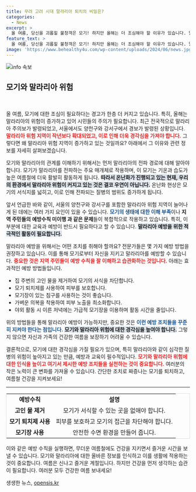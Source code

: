 ```yaml
---
title: 무려 고려 시대 말라리아 퇴치의 비밀은?
categories:
  - News
excerpt: >
  올 여름, 당신을 괴롭힐 불청객은 모기! 하지만 올해는 더 조심해야 할 이유가 있습니다. 말라리아 주의보 발령과 위험 지역 확대, 그 배경을 크랩이 파헤쳤습니다! 클릭해서 확인해보세요!
feature_text: >
  올 여름, 당신을 괴롭힐 불청객은 모기! 하지만 올해는 더 조심해야 할 이유가 있습니다. 말라리아 주의보 발령과 위험 지역 확대, 그 배경을 크랩이 파헤쳤습니다! 클릭해서 확인해보세요!
image: 'https://www.behealthy4u.com/wp-content/uploads/2024/06/news.jpg'
---
```


<p><img src="https://www.behealthy4u.com/wp-content/uploads/2024/06/news.jpg" alt="info 속보" /></p>

<h2 data-ke-size="size26">모기와 말라리아 위험</h2>

<p data-ke-size="size16">&nbsp;</p>

<p>올 여름, 모기에 대한 조심이 필요하다는 경고가 한층 더 커지고 있습니다. 특히, 올해는 말라리아의 위험이 증가하고 있어 시민들의 주의가 필요합니다. 최근 전국적으로 말라리아 주의보가 발령되었고, 서울에서도 양천구와 강서구에서 경보가 발령된 상황입니다. <b><span style="color: #ee2323;">말라리아 위험 지역이 작년보다 확대되었고, 이로 인해 더욱 경각심을 가져야 합니다.</span></b> 그렇다면 왜 말라리아 위험 지역이 증가하고 있는 것일까요? 아래에서 그 이유와 관련 정보를 자세히 살펴보겠습니다.</p>

<p data-ke-size="size16"></p>

<p>모기와 말라리아의 관계를 이해하기 위해서는 먼저 말라리아의 전파 경로에 대해 알아야 합니다. 모기가 말라리아를 전파하는 주요 매개체로 작용하며, 이 모기는 기온과 습도가 높은 여름철에 더욱 활발히 활동하게 됩니다. <b><span style="background-color: #21538527;">따라서 온난화가 진행되고 있는 현재, 우리의 환경에서 말라리아 위험이 커지고 있는 것은 결코 우연이 아닙니다.</span></b> 온난화 현상은 모기의 서식지를 넓히고, 이로 인해 전파되는 질병의 범위도 증가하게 됩니다.</p>

<p data-ke-size="size16"></p>

<p>앞서 언급한 바와 같이, 서울의 양천구와 강서구를 포함한 말라리아 위험 지역이 늘어나게 된 데에는 여러 가지 요인이 있을 수 있습니다. <b><span style="color: #1a5490;">모기의 생태에 대한 이해 부족</span></b>이나<strong> <b> 지역 주민들의 예방수칙 미이행 </b>과 같은 문제</strong>들이 복합적으로 작용하고 있습니다. 특히, 이 부분에 대한 교육과 예방이 반드시 필요하다고 할 수 있습니다. <b><span style="background-color: #21538527;">말라리아 예방을 위한 적극적인 활동이 필요합니다.</span></b></p>

<p data-ke-size="size16"></p>

<p>말라리아 예방을 위해서는 어떤 조치를 취해야 할까요? 전문가들은 몇 가지 예방 방법을 권장하고 있습니다. 이를 통해 모기로부터 자신을 지키고 말라리아를 예방할 수 있습니다. <b><span style="color: #ee2323;">중요한 것은 지역 주민들이 예방 수칙을 잘 이해하고 습관화하는 것입니다.</span></b> 아래는 효과적인 예방 방법들입니다.</p>

<ul>
    <li>집 주변의 고인 물을 제거하여 모기의 서식을 차단합니다.</li>
    <li>모기 퇴치제를 사용하여 피부를 보호합니다.</li>
    <li>모기장이 있는 침구를 사용하는 것이 좋습니다.</li>
    <li>가벼운 의복을 착용하여 피부 노출을 최소화합니다.</li>
    <li>야외 활동 시 이른 저녁에는 가급적 모기장을 이용하며 활동 시간을 줄입니다.</li>
</ul>

<p data-ke-size="size16"></p>

<p>위의 방법들을 통해 말라리아 예방이 가능하지만, 중요한 것은 <b><span style="color: #1a5490;">이런 예방 조치들을 꾸준히 지켜야 한다는 점입니다.</span></b> <b><span style="background-color: #21538527;">모기와 말라리아 위험에 대한 경각심을 높여야 합니다.</span></b> 그렇지 않으면 자신과 가족의 건강한 여름을 보장하기 어려울 수 있습니다.</p>

<p data-ke-size="size16"></p>

<p>결론적으로, 모기에 대한 경각심을 가질 필요가 있으며, 특히 말라리아와 같이 심각한 질병의 위험이 높아지고 있는 만큼, 예방과 교육이 필수적입니다. <b><span style="color: #ee2323;">모기와 말라리아 위험에 대한 인식을 높이고 여기서 제시한 예방 조치들을 실천하는 것이 중요합니다.</span></b> 여러분의 작은 노력이 큰 변화를 가져올 수 있습니다. 간단한 조치로 짜증나는 모기를 퇴치하고, 여름철 건강을 지켜보세요!</p>

<p data-ke-size="size16"></p>

<hr>

<table style="width: 100%; border: 1px solid #ddd;">
    <tr>
        <td style="text-align: center; height: 17px;"><b>예방수칙</b></td>
        <td style="text-align: center; height: 17px;"><b>설명</b></td>
    </tr>
    <tr>
        <td style="text-align: center; height: 17px;"><b>고인 물 제거</b></td>
        <td style="text-align: center; height: 17px;">모기가 서식할 수 있는 곳을 없애야 합니다.</td>
    </tr>
    <tr>
        <td style="text-align: center; height: 17px;"><b>모기 퇴치제 사용</b></td>
        <td style="text-align: center; height: 17px;">피부를 보호하고 모기의 접근을 차단해야 합니다.</td>
    </tr>
    <tr>
        <td style="text-align: center; height: 17px;"><b>모기장 사용</b></td>
        <td style="text-align: center; height: 17px;">안전한 수면 환경을 만들어 줍니다.</td>
    </tr>
</table>

<p data-ke-size="size16"></p>

<p>이와 같은 예방 수칙을 실행하면, 무더운 여름철에도 건강을 지키면서 즐거운 시간을 보낼 수 있습니다. 모기와 말라리아에 대한 올바른 정보를 인식하고 이를 생활에 적용하는 것이 중요합니다. 여름은 신나고 즐거운 계절입니다. 하지만 건강을 먼저 생각하는 습관이 필요합니다. 여러분 모두 건강한 여름 보내세요!</p>
생생한 뉴스, <a href="https://opensis.kr" rel="dofollow">opensis.kr</a>


